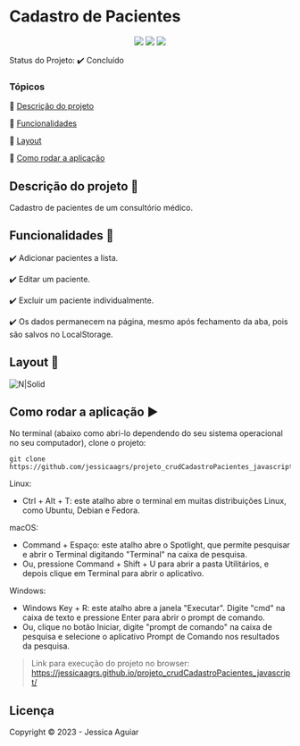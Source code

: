 <h1>Cadastro de Pacientes</h1> 

<p align="center">
  <!-- <img src="https://uploaddeimagens.com.br/images/004/413/719/full/sass.png?1680282583" /> -->
  <!-- <img src="https://uploaddeimagens.com.br/images/004/413/678/full/bulma.png?1680281545"/> -->
  <img src="https://uploaddeimagens.com.br/images/004/413/679/full/javacript.png?1680281578"/>
  <img src="https://uploaddeimagens.com.br/images/004/413/684/full/css.png?1680281604"/>
  <img src="https://uploaddeimagens.com.br/images/004/413/687/full/html.png?1680281627"/>
</p>

Status do Projeto: :heavy_check_mark: <!-- > :heavy_check_mark:--> Concluído <!-- > :warning:-->

### Tópicos 

:small_blue_diamond: [Descrição do projeto](#descrição-do-projeto-pencil)

:small_blue_diamond: [Funcionalidades](#funcionalidades-wrench)

:small_blue_diamond: [Layout](#layout-dash)

<!-- :small_blue_diamond: [Pré-requisitos](#pré-requisitos) -->

:small_blue_diamond: [Como rodar a aplicação](#como-rodar-a-aplicação-arrow_forward)

<!-- :small_blue_diamond: [Dependencias e libs utilizadas](#dependencias-e-libs-utilizadas-books) -->

## Descrição do projeto :pencil:

<p align="justify">
  Cadastro de pacientes de um consultório médico.
</p>

## Funcionalidades :wrench:

:heavy_check_mark: Adicionar pacientes a lista.

:heavy_check_mark: Editar um paciente.

:heavy_check_mark: Excluir um paciente individualmente.

:heavy_check_mark: Os dados permanecem na página, mesmo após fechamento da aba, pois são salvos no LocalStorage.


## Layout :dash:


![N|Solid](https://uploaddeimagens.com.br/images/004/325/552/full/Screenshot_1.png?1675335954)

<!-- ## Pré-requisitos

:warning: [Node](https://nodejs.org/en/download/)

...

Liste todas as dependencias e libs que o usuário deve ter instalado na máquina antes de rodar a aplicação  -->

## Como rodar a aplicação :arrow_forward:

No terminal (abaixo como abri-lo dependendo do seu sistema operacional no seu computador), clone o projeto: 

```
git clone https://github.com/jessicaagrs/projeto_crudCadastroPacientes_javascript.git

```
Linux:

- Ctrl + Alt + T: este atalho abre o terminal em muitas distribuições Linux, como Ubuntu, Debian e Fedora.

macOS:

- Command + Espaço: este atalho abre o Spotlight, que permite pesquisar e abrir o Terminal digitando "Terminal" na caixa de pesquisa.
- Ou, pressione Command + Shift + U para abrir a pasta Utilitários, e depois clique em Terminal para abrir o aplicativo.

Windows:

- Windows Key + R: este atalho abre a janela "Executar". Digite "cmd" na caixa de texto e pressione Enter para abrir o prompt de comando.
- Ou, clique no botão Iniciar, digite "prompt de comando" na caixa de pesquisa e selecione o aplicativo Prompt de Comando nos resultados da pesquisa.


> Link para execução do projeto no browser: https://jessicaagrs.github.io/projeto_crudCadastroPacientes_javascript/

<!-- ## Como rodar os testes

Coloque um passo a passo para executar os testes

```
$ npm test, rspec, etc 
```

## Casos de Uso

Explique com mais detalhes como a sua aplicação poderia ser utilizada. O uso de **gifs** aqui seria bem interessante. 

Exemplo: Caso a sua aplicação tenha alguma funcionalidade de login apresente neste tópico os dados necessários para acessá-la.

## JSON :floppy_disk:

### Usuários: 

|name|email|password|token|avatar|
| -------- |-------- |-------- |-------- |-------- |
|Lais Lima|laislima98@hotmail.com|lais123|true|https://encrypted-tbn0.gstatic.com/images?q=tbn%3AANd9GcS9-U_HbQAipum9lWln3APcBIwng7T46hdBA42EJv8Hf6Z4fDT3&usqp=CAU|

... 

Se quiser, coloque uma amostra do banco de dados 

## Iniciando/Configurando banco de dados

Se for necessário configurar algo antes de iniciar o banco de dados insira os comandos a serem executados  -->

<!-- ## Dependencias e libs utilizadas :books:

- [JSPDF](https://artskydj.github.io/jsPDF/docs/jsPDF.html) -->

<!-- ## Resolvendo Problemas :exclamation:

Em [issues]() foram abertos alguns problemas gerados durante o desenvolvimento desse projeto e como foram resolvidos.  -->

<!-- ## Tarefas em aberto

Se for o caso, liste tarefas/funcionalidades que ainda precisam ser implementadas na sua aplicação

:memo: Tarefa 1 

:memo: Tarefa 2 

:memo: Tarefa 3  -->

## Licença 

Copyright :copyright: 2023 - Jessica Aguiar
